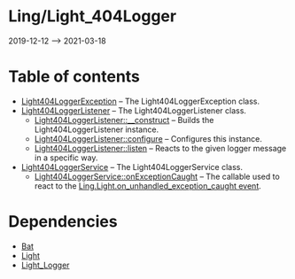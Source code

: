 Ling/Light_404Logger
================
2019-12-12 --> 2021-03-18




Table of contents
===========

- [Light404LoggerException](https://github.com/lingtalfi/Light_404Logger/blob/master/doc/api/Ling/Light_404Logger/Exception/Light404LoggerException.md) &ndash; The Light404LoggerException class.
- [Light404LoggerListener](https://github.com/lingtalfi/Light_404Logger/blob/master/doc/api/Ling/Light_404Logger/Logger/Light404LoggerListener.md) &ndash; The Light404LoggerListener class.
    - [Light404LoggerListener::__construct](https://github.com/lingtalfi/Light_404Logger/blob/master/doc/api/Ling/Light_404Logger/Logger/Light404LoggerListener/__construct.md) &ndash; Builds the Light404LoggerListener instance.
    - [Light404LoggerListener::configure](https://github.com/lingtalfi/Light_404Logger/blob/master/doc/api/Ling/Light_404Logger/Logger/Light404LoggerListener/configure.md) &ndash; Configures this instance.
    - [Light404LoggerListener::listen](https://github.com/lingtalfi/Light_404Logger/blob/master/doc/api/Ling/Light_404Logger/Logger/Light404LoggerListener/listen.md) &ndash; Reacts to the given logger message in a specific way.
- [Light404LoggerService](https://github.com/lingtalfi/Light_404Logger/blob/master/doc/api/Ling/Light_404Logger/Service/Light404LoggerService.md) &ndash; The Light404LoggerService class.
    - [Light404LoggerService::onExceptionCaught](https://github.com/lingtalfi/Light_404Logger/blob/master/doc/api/Ling/Light_404Logger/Service/Light404LoggerService/onExceptionCaught.md) &ndash; The callable used to react to the [Ling.Light.on_unhandled_exception_caught event](https://github.com/lingtalfi/Light/blob/master/personal/mydoc/pages/events.md).


Dependencies
============
- [Bat](https://github.com/lingtalfi/Bat)
- [Light](https://github.com/lingtalfi/Light)
- [Light_Logger](https://github.com/lingtalfi/Light_Logger)


